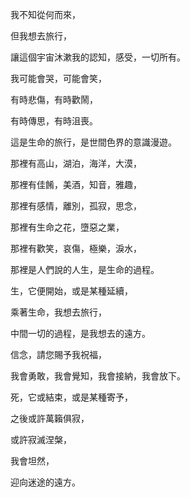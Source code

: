 我不知從何而來，

但我想去旅行，

讓這個宇宙沐漱我的認知，感受，一切所有。

我可能會哭，可能會笑，

有時悲傷，有時歡鬧，

有時傳思，有時沮喪。

這是生命的旅行，是世間色界的意識漫遊。

那裡有高山，湖泊，海洋，大漠，

那裡有佳餚，美酒，知音，雅趣，

那裡有感情，離別，孤寂，思念，

那裡有生命之花，墮惡之業，

那裡有歡笑，哀傷，極樂，淚水，

那裡是人們說的人生，是生命的過程。

生，它便開始，或是某種延續，

乘著生命，我想去旅行，

中間一切的過程，是我想去的遠方。

信念，請您賜予我祝福，

我會勇敢，我會覺知，我會接納，我會放下。

死，它或結束，或是某種寄予，

之後或許萬籟俱寂，

或許寂滅涅槃，

我會坦然，

迎向迷途的遠方。